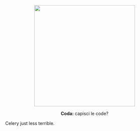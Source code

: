 <div align="center">
  <img src="https://github.com/mitsuhiko/coda/blob/main/assets/logo.png?raw=true" alt="" width=320>
  <p><strong>Coda:</strong> capisci le code?</p>
</div>

Celery just less terrible.
